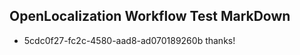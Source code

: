 ## OpenLocalization Workflow Test MarkDown
* 5cdc0f27-fc2c-4580-aad8-ad070189260b thanks!

<!--HONumber=Aug16_HO4-->


